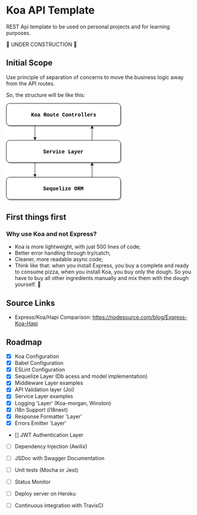 # Koa API Template
REST Api template to be used on personal projects and for learning purposes.

🚀 UNDER CONSTRUCTION 🚀

## Initial Scope
Use principle of separation of concerns to move the business logic away from the API routes.

So, the structure will be like this:

![alt text](./API_Layers_Structure.png)

## First things first

### Why use Koa and not Express?
- Koa is more lightweight, with just 500 lines of code;
- Better error handling through try/catch;
- Cleaner, more readable async code;
- Think like that: when you install Express, you buy a complete and ready to consume pizza,
  when you install Koa, you buy only the dough. So you have to buy all other ingredients
  manually and mix them with the dough yourself. 🍕

## Source Links
- Express/Koa/Hapi Comparison: https://nodesource.com/blog/Express-Koa-Hapi

## Roadmap
- [x] Koa Configuration
- [x] Babel Configuration
- [x] ESLint Configuration
- [x] Sequelize Layer (Db acess and model implementation)
- [x] Middleware Layer examples
- [x] API Validation layer (Joi)
- [x] Service Layer examples
- [x] Logging 'Layer' (Koa-morgan, Winston)
- [x] i18n Support (i18next)
- [x] Response Formatter 'Layer'
- [x] Errors Emitter 'Layer'
- [] JWT Authentication Layer
- [ ] Dependency Injection (Awilix)
- [ ] JSDoc with Swagger Documentation
- [ ] Unit tests (Mocha or Jest)
- [ ] Status Monitor
- [ ] Deploy server on Heroku
- [ ] Continuous integration with TravisCI

